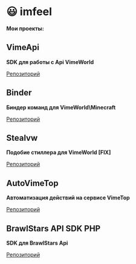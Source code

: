# :smiley: imfeel

**Мои проекты:** 

## VimeApi

**SDK для работы с Api VimeWorld**

[Репозиторий](https://github.com/imfeel/VimeApi)

## Binder

**Биндер команд для VimeWorld\Minecraft**

[Репозиторий](https://github.com/imfeel/Binder)

## Stealvw

**Подобие стиллера для VimeWorld [FIX]**

[Репозиторий](https://github.com/imfeel/Stealvw)
## AutoVimeTop
**Автоматизация действий на сервисе VimeTop**

[Репозиторий](https://github.com/imfeel/AutoVimeTop)

## BrawlStars API SDK PHP
**SDK для BrawlStars Api**

[Репозиторий](https://github.com/imfeel/BrawlPHPSDK)

